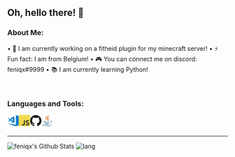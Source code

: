 ## Oh, hello there! 👋

### About Me:
• 🤖 I am currently working on a fitheid plugin for my minecraft server!
• ⚡ Fun fact: I am from Belgium! 
• 🎮 You can connect me on discord: feniqx#9999
• 📚 I am currently learning Python!

<br />

### Languages and Tools:

[<img align="left" alt="Visual Studio Code" width="26px" src="https://raw.githubusercontent.com/github/explore/80688e429a7d4ef2fca1e82350fe8e3517d3494d/topics/visual-studio-code/visual-studio-code.png" />][vsc]
[<img align="left" alt="JavaScript" width="26px" src="https://raw.githubusercontent.com/github/explore/80688e429a7d4ef2fca1e82350fe8e3517d3494d/topics/javascript/javascript.png" />][nothing]
[<img align="left" alt="GitHub" width="26px" src="https://raw.githubusercontent.com/github/explore/78df643247d429f6cc873026c0622819ad797942/topics/github/github.png" />][website]
[<img align="left" alt="Java" width="26px" src="https://raw.githubusercontent.com/github/explore/80688e429a7d4ef2fca1e82350fe8e3517d3494d/topics/java/java.png" />][nothing]

<br />
<br />

---

![feniqx's Github Stats](https://github-readme-stats.vercel.app/api?username=feniqx)
![lang](https://github-readme-stats.vercel.app/api/top-langs/?username=feniqx&show_icons=true&count_private=true)

[vsc]: https://code.visualstudio.com/
[website]: https://github.com/feniqx
[nothing]: .
